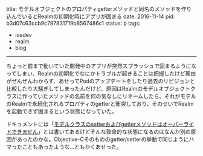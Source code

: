 title: モデルオブジェクトのプロパティgetterメソッドと同名のメソッドを作り込んでいるとRealmの初期化時にアプリが固まる
date: 2016-11-14
pid: b3d07c63ccb9c797831719b8567486c1
status: p
tags:
- iosdev
- realm
- blog
---

ちょっと前まで動いていた開発中のアプリが突然スプラッシュで固まるようになってしまい、Realmの初期化でなにかトラブルが起きることは把握したけど理由がぜんぜんわからず、あせってPodのアップデートをしたり過去のリビジョンと比較したり大騒ぎしてしまったんだけど、原因はRealmのモデルオブジェクトクラスに作っていたメソッドの名前を何の気なしにリネームしたら、それがモデルのRealmで永続化されるプロパティのgetterと衝突しており、そのせいでRealmを起動できず固まるという状態になっていた。

ドキュメントには「[モデルクラスのsetterおよびgetterメソッドはオーバーライドできません][1]」とは書いてあるけどそんな致命的な状態になるのはなんか別の原因があったのかな。Objective-Cそのもののgetter/setterの挙動で同じようにハマったこともあったような…ともかくあせった。

[1]:	https://realm.io/jp/docs/swift/latest/#settergetter